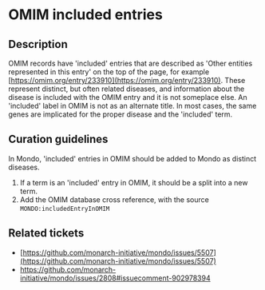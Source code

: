 # OMIM included entries

## Description

OMIM records have 'included' entries that are described as 'Other entities represented in this entry' on the top of the page, for example [https://omim.org/entry/233910](https://omim.org/entry/233910). These represent distinct, but often related diseases, and information about the disease is included with the OMIM entry and it is not someplace else. An 'included' label in OMIM is not as an alternate title. In most cases, the same genes are implicated for the proper disease and the 'included' term.


## Curation guidelines

In Mondo, 'included' entries in OMIM should be added to Mondo as distinct diseases.

1. If a term is an 'included' entry in OMIM, it should be a split into a new term.
2. Add the OMIM database cross reference, with the source `MONDO:includedEntryInOMIM`

## Related tickets

- [https://github.com/monarch-initiative/mondo/issues/5507](https://github.com/monarch-initiative/mondo/issues/5507)
- https://github.com/monarch-initiative/mondo/issues/2808#issuecomment-902978394

